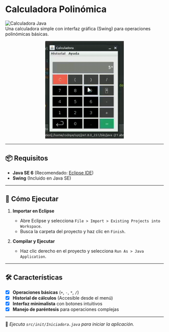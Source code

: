 # **Calculadora Polinómica**  

![Calculadora Java](https://img.shields.io/badge/Java_SE-6-blue?style=flat-square)  
Una calculadora simple con interfaz gráfica (Swing) para operaciones polinómicas básicas.  

<div align="center">
  <img src="docs/demo.gif" width="250">
</div>

---

## **📦 Requisitos**  
- **Java SE 6** (Recomendado: [Eclipse IDE](https://www.eclipse.org/downloads/))  
- **Swing** (Incluido en Java SE)  

---

## **🚀 Cómo Ejecutar**  
1. **Importar en Eclipse**  
   - Abre Eclipse y selecciona `File > Import > Existing Projects into Workspace`.  
   - Busca la carpeta del proyecto y haz clic en `Finish`.  

2. **Compilar y Ejecutar**  
   - Haz clic derecho en el proyecto y selecciona `Run As > Java Application`.  

---

## **🛠️ Características**  
- [x] **Operaciones básicas** (`+`, `-`, `*`, `/`) 
- [x] **Historial de cálculos** (Accesible desde el menú)  
- [x] **Interfaz minimalista** con botones intuitivos  
- [x] **Manejo de paréntesis** para operaciones complejas  

---  

🔹 *Ejecuta `src/init/Iniciadora.java` para iniciar la aplicación.*